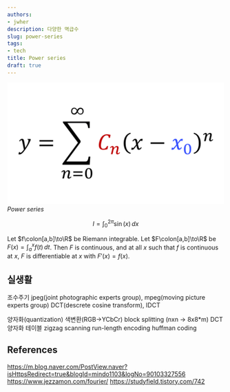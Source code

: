 ```yaml
---
authors:
- jwher
description: 다양한 멱급수
slug: power-series
tags:
- tech
title: Power series
draft: true
---
```


![power series](power-series-formula.png)
*Power series*

<!--truncate-->


$$
I = \int_0^{2\pi} \sin(x)\,dx
$$

Let $f\colon[a,b]\to\R$ be Riemann integrable. Let $F\colon[a,b]\to\R$ be
$F(x)=\int_{a}^{x} f(t)\,dt$. Then $F$ is continuous, and at all $x$ such that
$f$ is continuous at $x$, $F$ is differentiable at $x$ with $F'(x)=f(x)$.

## 실생활
조수주기
jpeg(joint photographic experts group), mpeg(moving picture experts group)
DCT(descrete cosine transform), IDCT

양자화(quantization)
색변환(RGB->YCbCr)
block splitting (nxn -> 8x8*m)
DCT
양자화 테이블
zigzag scanning
run-length encoding
huffman coding

## References
https://m.blog.naver.com/PostView.naver?isHttpsRedirect=true&blogId=mindo1103&logNo=90103327556
https://www.jezzamon.com/fourier/
https://studyfield.tistory.com/742

<!--
https://web.archive.org/web/20060821030321/http://f-cpu.seul.org/whygee/dct_fc0/dct_fc0.html
-->